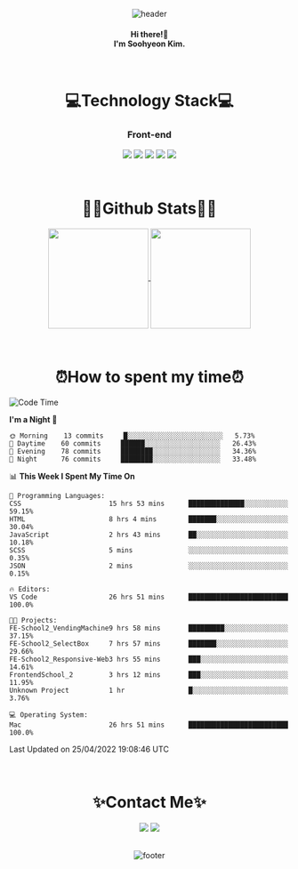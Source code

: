 <!-- ![header](https://capsule-render.vercel.app/api?type=slice&color=4695d6&height=250&section=header&text=Soohyeon%20Kim%20&fontSize=100&animation=fadeIn&fontColor=FFFAFA) -->
<div align="center">
  
![header](https://capsule-render.vercel.app/api?type=waving&color=gradient&height=220&section=header&text=Soohyeon%20Kim&fontAlign=69&fontAlignY=40&fontSize=67&fontColor=eeeeee)
  </div>
<!-- &nbsp; -->
<div align="center">
  <h4>Hi there!👋<br>
 I'm Soohyeon Kim.<br>
  </h4>
</div>
&nbsp;
&nbsp;

<div align="center">
<h1>💻Technology Stack💻</h1>
  <h3>Front-end</h3>
<img src="https://img.shields.io/badge/HTML-E34F26?style=flat-square&logo=HTML5&logoColor=white"/></a>              <!-- HTML -->
<img src="https://img.shields.io/badge/CSS-1572B6?style=flat-square&logo=CSS3&logoColor=white"/></a>                <!-- CSS -->
<img src="https://img.shields.io/badge/JavaScript-F7E018?style=flat-square&logo=JavaScript&logoColor=white"/></a>   <!-- JavaScript -->
<img src="https://img.shields.io/badge/Vue.js-3FB27F?style=flat-square&logo=Vue.js&logoColor=white"/></a>           <!-- Vue.js -->
<img src="https://img.shields.io/badge/Vuex-33475B?style=flat-square&logo=Vue.js&logoColor=white"/></a>             <!-- Vuex -->
</div>

&nbsp;
&nbsp;

<!-- <div align="center">
<h1>📂 Projects</h1>
  <b>2022</b></br>
  <a href="https://github.com/bellnoona/portfolio" {:target="_blank"}> 👩🏻‍💻 SOOHYEON'S PORTFOLIO : 포트폴리오 사이트 </a><br>
  <b>2021</b> </br>
  <a href="https://github.com/yts8/sixuniverse" {:target="_blank"}> :house: SIXUNIVERSE : 숙박공유 사이트 </a><br>
  <a href="https://github.com/bellnoona/bellsboutique" {:target="blank"}> :dog2: BELLS BOUTIQUE : 반려견 용품 쇼핑몰 </a><br>
</div>
&nbsp;
&nbsp; -->

<h1 align="center">✍🏼Github Stats✍🏼 </h1>

<!-- <div align="center">
  <a href="https://github.com/bellnoona"><img align="center" style="height:180px" src="https://github-readme-stats.vercel.app/api/top-langs/?username=bellnoona&layout=compact" /></a> 
</div> -->


<div align="center">
  
<!--   [![Top Langs](https://github-readme-stats.vercel.app/api/top-langs/?username=bellnoona&layout=compact&&theme=nightowl)](https://github.com/anuraghazra/github-readme-stats)
[![Anurag's GitHub stats](https://github-readme-stats.vercel.app/api?username=bellnoona&show_icons=true&theme=nightowl)](https://github.com/anuraghazra/github-readme-stats) -->
  
<a href="https://github.com/bellnoona">
  <img height="180" align="center" src="https://github-readme-stats.vercel.app/api?username=bellnoona&show_icons=true&theme=material-palenight" />
</a>
  <a href="https://github.com/bellnoona">
  <img height="180" align="center" src="https://github-readme-stats.vercel.app/api/top-langs/?username=bellnoona&layout=compact&theme=material-palenight" />
</a>

</div>

&nbsp;
&nbsp;

<h1 align="center">⏰How to spent my time⏰ </h1>
  
<!--START_SECTION:waka-->
![Code Time](http://img.shields.io/badge/Code%20Time-117%20hrs%2052%20mins-blue)

**I'm a Night 🦉** 

```text
🌞 Morning    13 commits     █░░░░░░░░░░░░░░░░░░░░░░░░   5.73% 
🌆 Daytime    60 commits     ██████░░░░░░░░░░░░░░░░░░░   26.43% 
🌃 Evening    78 commits     ████████░░░░░░░░░░░░░░░░░   34.36% 
🌙 Night      76 commits     ████████░░░░░░░░░░░░░░░░░   33.48%

```


📊 **This Week I Spent My Time On** 

```text
💬 Programming Languages: 
CSS                      15 hrs 53 mins      ██████████████░░░░░░░░░░░   59.15% 
HTML                     8 hrs 4 mins        ███████░░░░░░░░░░░░░░░░░░   30.04% 
JavaScript               2 hrs 43 mins       ██░░░░░░░░░░░░░░░░░░░░░░░   10.18% 
SCSS                     5 mins              ░░░░░░░░░░░░░░░░░░░░░░░░░   0.35% 
JSON                     2 mins              ░░░░░░░░░░░░░░░░░░░░░░░░░   0.15%

🔥 Editors: 
VS Code                  26 hrs 51 mins      █████████████████████████   100.0%

🐱‍💻 Projects: 
FE-School2_VendingMachine9 hrs 58 mins       █████████░░░░░░░░░░░░░░░░   37.15% 
FE-School2_SelectBox     7 hrs 57 mins       ███████░░░░░░░░░░░░░░░░░░   29.66% 
FE-School2_Responsive-Web3 hrs 55 mins       ███░░░░░░░░░░░░░░░░░░░░░░   14.61% 
FrontendSchool_2         3 hrs 12 mins       ███░░░░░░░░░░░░░░░░░░░░░░   11.95% 
Unknown Project          1 hr                █░░░░░░░░░░░░░░░░░░░░░░░░   3.76%

💻 Operating System: 
Mac                      26 hrs 51 mins      █████████████████████████   100.0%

```


 Last Updated on 25/04/2022 19:08:46 UTC
<!--END_SECTION:waka-->

&nbsp;
&nbsp;

<h1 align="center">✨Contact Me✨</h1>
<div align="center">
<a href="https://velog.io/@tngusglaso"><img src="https://img.shields.io/badge/Tech Blog-20C997?style=flat-square&logo=Vimeo&logoColor=white"/></a> <!-- Velog -->
<a href="mailto:tngusglaso@gmail.com"><img src="https://img.shields.io/badge/Gmail-EA4335?style=flat-square&logo=Gmail&logoColor=white"/></a>      <!-- Gmail -->
</div>
&nbsp;

<div align="center">
  
![footer](https://capsule-render.vercel.app/api?section=footer&type=waving&color=gradient&height=150)
<!-- ![footer](https://capsule-render.vercel.app/api?section=footer&type=slice&height=170&color=gradient) -->
</div>
